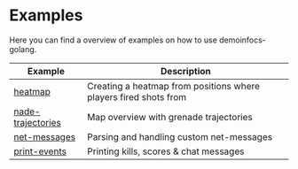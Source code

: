 # Examples

Here you can find a overview of examples on how to use demoinfocs-golang.

|Example|Description
|-|-|
|[heatmap](heatmap)|Creating a heatmap from positions where players fired shots from|
|[nade-trajectories](nade-trajectories)|Map overview with grenade trajectories|
|[net-messages](net-messages)|Parsing and handling custom net-messages|
|[print-events](print-events)|Printing kills, scores & chat messages|

